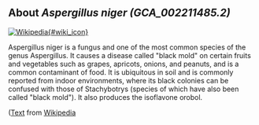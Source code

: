 
About *Aspergillus niger (GCA\_002211485.2)* 
--------------------------------------------------------------

[![Wikipedia](/img/wikipedia_logo_v2_en.png){#wiki_icon}](http://en.wikipedia.org/wiki/Aspergillus_niger)

Aspergillus niger is a fungus and one of the most common species of the genus
Aspergillus.
It causes a disease called "black mold" on certain fruits and vegetables such as
grapes, apricots, onions, and peanuts, and is a common contaminant of food. It
is ubiquitous in soil and is commonly reported from indoor environments, where
its black colonies can be confused with those of Stachybotrys (species of which
have also been called "black mold"). It also produces the isoflavone orobol.

([Text](http://en.wikipedia.org/wiki/Aspergillus_niger) from [Wikipedia](http://en.wikipedia.org/) 

